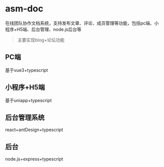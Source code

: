 # asm-doc
在线团队协作文档系统，支持发布文章、评论、成员管理等功能，包括pc端、小程序+H5端、后台管理、node.js后台等

> 主要实现blog+论坛功能

## PC端
基于vue3+typescript

## 小程序+H5端
基于uniapp+typescript

## 后台管理系统
react+antDesign+typescript

## 后台
node.js+express+typescript

